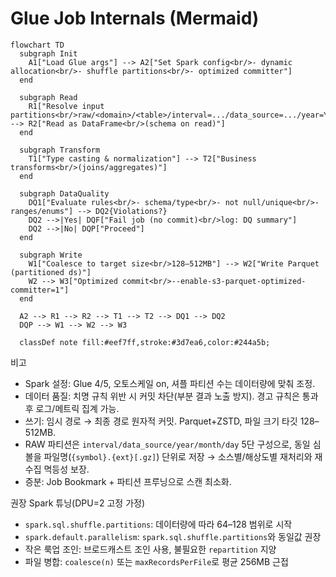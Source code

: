 # Glue Job Internals (Mermaid)

```mermaid
flowchart TD
  subgraph Init
    A1["Load Glue args"] --> A2["Set Spark config<br/>- dynamic allocation<br/>- shuffle partitions<br/>- optimized committer"]
  end

  subgraph Read
    R1["Resolve input partitions<br/>raw/<domain>/<table>/interval=.../data_source=.../year=YYYY/month=MM/day=DD/"] --> R2["Read as DataFrame<br/>(schema on read)"]
  end

  subgraph Transform
    T1["Type casting & normalization"] --> T2["Business transforms<br/>(joins/aggregates)"]
  end

  subgraph DataQuality
    DQ1["Evaluate rules<br/>- schema/type<br/>- not null/unique<br/>- ranges/enums"] --> DQ2{Violations?}
    DQ2 -->|Yes| DQF["Fail job (no commit)<br/>log: DQ summary"]
    DQ2 -->|No| DQP["Proceed"]
  end

  subgraph Write
    W1["Coalesce to target size<br/>128–512MB"] --> W2["Write Parquet (partitioned ds)"]
    W2 --> W3["Optimized commit<br/>--enable-s3-parquet-optimized-committer=1"]
  end

  A2 --> R1 --> R2 --> T1 --> T2 --> DQ1 --> DQ2
  DQP --> W1 --> W2 --> W3

  classDef note fill:#eef7ff,stroke:#3d7ea6,color:#244a5b;
```

비고

- Spark 설정: Glue 4/5, 오토스케일 on, 셔플 파티션 수는 데이터량에 맞춰 조정.
- 데이터 품질: 치명 규칙 위반 시 커밋 차단(부분 결과 노출 방지). 경고 규칙은 통과 후 로그/메트릭 집계 가능.
- 쓰기: 임시 경로 → 최종 경로 원자적 커밋. Parquet+ZSTD, 파일 크기 타깃 128–512MB.
- RAW 파티션은 `interval/data_source/year/month/day` 5단 구성으로, 동일 심볼을 파일명(`{symbol}.{ext}[.gz]`) 단위로 저장 → 소스별/해상도별 재처리와 재수집 멱등성 보장.
- 증분: Job Bookmark + 파티션 프루닝으로 스캔 최소화.

권장 Spark 튜닝(DPU=2 고정 가정)

- `spark.sql.shuffle.partitions`: 데이터량에 따라 64–128 범위로 시작
- `spark.default.parallelism`: `spark.sql.shuffle.partitions`와 동일값 권장
- 작은 룩업 조인: 브로드캐스트 조인 사용, 불필요한 `repartition` 지양
- 파일 병합: `coalesce(n)` 또는 `maxRecordsPerFile`로 평균 256MB 근접
